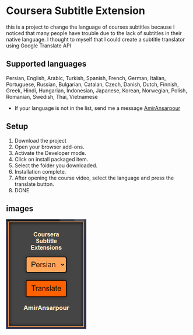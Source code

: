 # Coursera Subtitle Extension

this is a project to change the language of courses subtitles because I noticed that many people have trouble due to the lack of subtitles in their native language. I thought to myself that I could create a subtitle translator using Google Translate API

## Supported languages
Persian, English, Arabic, Turkish, Spanish, French, German, Italian, Portuguese, Russian, Bulgarian, Catalan, Czech, Danish, Dutch, Finnish, Greek, Hindi, Hungarian, Indonesian, Japanese, Korean, Norwegian, Polish, Romanian, Swedish, Thai, Vietnamese
- If your language is not in the list, send me a message [AmirAnsarpour](https://t.me/AmirAnsarpour)

## Setup
1. Download the project
2. Open your browser add-ons.
3. Activate the Developer mode.
4. Click on install packaged item.
5. Select the folder you downloaded.
6. Installation complete.
7. After opening the course video, select the language and press the translate button.
8. DONE

## images

![](images/Extension)
